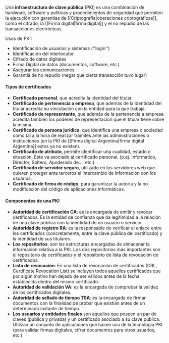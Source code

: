 Una **infraestructura de clave pública** (PKI) es una combinación de hardware, software y políticas y procedimientos de seguridad que permiten la ejecución con garantías de [[Criptografía|operaciones criptográficas]], como el cifrado, la [[Firma digital|firma digital]] y el no repudio de las transacciones electrónicas.

Usos de PKI:
- Identificación de usuarios y sistemas (''login'')
- Identificación del interlocutor
- Cifrado de datos digitales
- Firma Digital de datos (documentos, software, etc.)
- Asegurar las comunicaciones
- Garantía de no repudio (negar que cierta transacción tuvo lugar)

#### Tipos de certificados
- **Certificado personal**, que acredita la identidad del titular. 
- **Certificado de pertenencia a empresa**, que además de la identidad del titular acredita su vinculación con la entidad para la que trabaja. 
- **Certificado de representante**, que además de la pertenencia a empresa acredita también los poderes de representación que el titular tiene sobre la misma.
- **Certificado de persona jurídica**, que identifica una empresa o sociedad como tal a la hora de realizar trámites ante las administraciones o instituciones (en la PKI de [[Firma digital Argentina|firma digital Argentina]] estos ya no existen).
- **Certificado de atributo**, permite identificar una cualidad, estado o situación. Este va asociado al certificado personal. (p.ej. Informatico, Director, Soltero, Apoderado de..., etc.).
- **Certificado de servidor seguro**, utilizado en los servidores web que quieren proteger ante terceros el intercambio de información con los usuarios.
- **Certificado de firma de código**, para garantizar la autoría y la no modificación del código de aplicaciones informáticas.

#### Componentes de una PKI
- **Autoridad de certificación CA**: es la encargada de emitir y revocar certificados. Es la entidad de confianza que da legitimidad a la relación de una clave pública con la identidad de un usuario o servicio. 
- **Autoridad de registro RA**: es la responsable de verificar el enlace entre los certificados (concretamente, entre la clave pública del certificado) y la identidad de sus titulares.
- **Los repositorios**: son las estructuras encargadas de almacenar la información relativa a la PKI. Los dos repositorios más importantes son el repositorio de certificados y el repositorio de lista de revocación de certificados.
- **Lista de revocación**: En una lista de revocación de certificados (CRL, Certificate Revocation List) se incluyen todos aquellos certificados que por algún motivo han dejado de ser válidos antes de la fecha establecida dentro del mismo certificado.
- **Autoridad de validación VA**: es la encargada de comprobar la validez de los certificados digitales.
- **Autoridad de sellado de tiempo TSA**: es la encargada de firmar documentos con la finalidad de probar que existían antes de un determinado instante de tiempo.
- **Los usuarios y entidades finales** son aquellos que poseen un par de claves (pública y privada) y un certificado asociado a su clave pública. Utilizan un conjunto de aplicaciones que hacen uso de la tecnología PKI (para validar firmas digitales, cifrar documentos para otros usuarios, etc.)